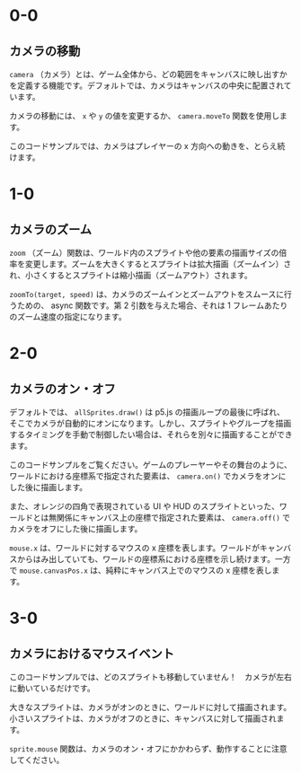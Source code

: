 # 0-0

## カメラの移動

`camera` （カメラ）とは、ゲーム全体から、どの範囲をキャンバスに映し出すかを定義する機能です。デフォルトでは、カメラはキャンバスの中央に配置されています。

カメラの移動には、 `x` や `y` の値を変更するか、 `camera.moveTo` 関数を使用します。

このコードサンプルでは、カメラはプレイヤーの x 方向への動きを、とらえ続けます。

# 1-0

## カメラのズーム

`zoom` （ズーム）関数は、ワールド内のスプライトや他の要素の描画サイズの倍率を変更します。ズームを大きくするとスプライトは拡大描画（ズームイン）され、小さくするとスプライトは縮小描画（ズームアウト）されます。

`zoomTo(target, speed)` は、カメラのズームインとズームアウトをスムースに行うための、 async 関数です。第 2 引数を与えた場合、それは 1 フレームあたりのズーム速度の指定になります。

# 2-0

## カメラのオン・オフ

デフォルトでは、 `allSprites.draw()` は p5.js の描画ループの最後に呼ばれ、そこでカメラが自動的にオンになります。しかし、スプライトやグループを描画するタイミングを手動で制御したい場合は、それらを別々に描画することができます。

このコードサンプルをご覧ください。ゲームのプレーヤーやその舞台のように、ワールドにおける座標系で指定された要素は、 `camera.on()` でカメラをオンにした後に描画します。

また、オレンジの四角で表現されている UI や HUD のスプライトといった、ワールドとは無関係にキャンバス上の座標で指定された要素は、 `camera.off()` でカメラをオフにした後に描画します。

`mouse.x` は、ワールドに対するマウスの x 座標を表します。ワールドがキャンバスからはみ出していても、ワールドの座標系における座標を示し続けます。一方で `mouse.canvasPos.x` は、純粋にキャンバス上でのマウスの x 座標を表します。

# 3-0

## カメラにおけるマウスイベント

このコードサンプルでは、どのスプライトも移動していません！　カメラが左右に動いているだけです。

大きなスプライトは、カメラがオンのときに、ワールドに対して描画されます。小さいスプライトは、カメラがオフのときに、キャンバスに対して描画されます。

`sprite.mouse` 関数は、カメラのオン・オフにかかわらず、動作することに注意してください。
